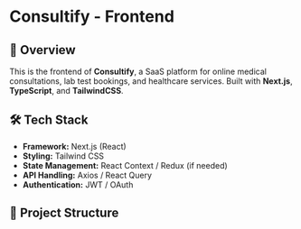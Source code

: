 # Consultify - Frontend

## 🚀 Overview
This is the frontend of **Consultify**, a SaaS platform for online medical consultations, lab test bookings, and healthcare services. Built with **Next.js**, **TypeScript**, and **TailwindCSS**.

## 🛠️ Tech Stack
- **Framework:** Next.js (React)
- **Styling:** Tailwind CSS
- **State Management:** React Context / Redux (if needed)
- **API Handling:** Axios / React Query
- **Authentication:** JWT / OAuth

## 📂 Project Structure
